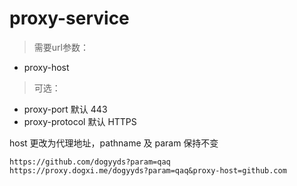 # proxy-service

> 需要url参数：
- proxy-host

> 可选：
- proxy-port 默认 443
- proxy-protocol 默认 HTTPS

host 更改为代理地址，pathname 及 param 保持不变
```
https://github.com/dogyyds?param=qaq
https://proxy.dogxi.me/dogyyds?param=qaq&proxy-host=github.com
```
